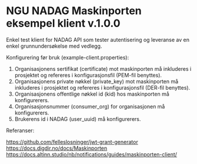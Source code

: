 # NGU NADAG Maskinporten eksempel klient v.1.0.0

Enkel test klient for NADAG API som tester autentisering og leveranse av en enkel grunnundersøkelse med vedlegg.

Konfigurering før bruk (example-client.properties):

1. Organisasjonens sertifikat (certificate) mot maskinporten må inkluderes i prosjektet og refereres i konfigurasjonsfil (PEM-fil benyttes).
2. Organisasjonens private nøkkel (private_key) mot maskinporten må inkluderes i prosjektet og refereres i konfigurasjonsfil (DER-fil benyttes).
3. Organisasjonens offentlige nøkkel id (kid) hos maskinporten må konfigurerers.
4. Organisasjonsnummer (consumer_org) for organisasjonen må konfigurerers.
5. Brukerens id i NADAG (user_uuid) må konfigurerers. 

Referanser:

https://github.com/felleslosninger/jwt-grant-generator
https://docs.digdir.no/docs/Maskinporten
https://docs.altinn.studio/nb/notifications/guides/maskinporten-client/